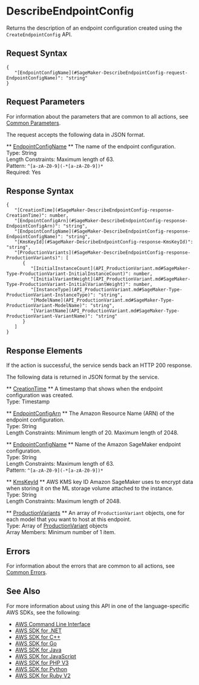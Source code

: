 # DescribeEndpointConfig<a name="API_DescribeEndpointConfig"></a>

Returns the description of an endpoint configuration created using the `CreateEndpointConfig` API\.

## Request Syntax<a name="API_DescribeEndpointConfig_RequestSyntax"></a>

```
{
   "[EndpointConfigName](#SageMaker-DescribeEndpointConfig-request-EndpointConfigName)": "string"
}
```

## Request Parameters<a name="API_DescribeEndpointConfig_RequestParameters"></a>

For information about the parameters that are common to all actions, see [Common Parameters](CommonParameters.md)\.

The request accepts the following data in JSON format\.

 ** [EndpointConfigName](#API_DescribeEndpointConfig_RequestSyntax) **   <a name="SageMaker-DescribeEndpointConfig-request-EndpointConfigName"></a>
The name of the endpoint configuration\.  
Type: String  
Length Constraints: Maximum length of 63\.  
Pattern: `^[a-zA-Z0-9](-*[a-zA-Z0-9])*`   
Required: Yes

## Response Syntax<a name="API_DescribeEndpointConfig_ResponseSyntax"></a>

```
{
   "[CreationTime](#SageMaker-DescribeEndpointConfig-response-CreationTime)": number,
   "[EndpointConfigArn](#SageMaker-DescribeEndpointConfig-response-EndpointConfigArn)": "string",
   "[EndpointConfigName](#SageMaker-DescribeEndpointConfig-response-EndpointConfigName)": "string",
   "[KmsKeyId](#SageMaker-DescribeEndpointConfig-response-KmsKeyId)": "string",
   "[ProductionVariants](#SageMaker-DescribeEndpointConfig-response-ProductionVariants)": [ 
      { 
         "[InitialInstanceCount](API_ProductionVariant.md#SageMaker-Type-ProductionVariant-InitialInstanceCount)": number,
         "[InitialVariantWeight](API_ProductionVariant.md#SageMaker-Type-ProductionVariant-InitialVariantWeight)": number,
         "[InstanceType](API_ProductionVariant.md#SageMaker-Type-ProductionVariant-InstanceType)": "string",
         "[ModelName](API_ProductionVariant.md#SageMaker-Type-ProductionVariant-ModelName)": "string",
         "[VariantName](API_ProductionVariant.md#SageMaker-Type-ProductionVariant-VariantName)": "string"
      }
   ]
}
```

## Response Elements<a name="API_DescribeEndpointConfig_ResponseElements"></a>

If the action is successful, the service sends back an HTTP 200 response\.

The following data is returned in JSON format by the service\.

 ** [CreationTime](#API_DescribeEndpointConfig_ResponseSyntax) **   <a name="SageMaker-DescribeEndpointConfig-response-CreationTime"></a>
A timestamp that shows when the endpoint configuration was created\.  
Type: Timestamp

 ** [EndpointConfigArn](#API_DescribeEndpointConfig_ResponseSyntax) **   <a name="SageMaker-DescribeEndpointConfig-response-EndpointConfigArn"></a>
The Amazon Resource Name \(ARN\) of the endpoint configuration\.  
Type: String  
Length Constraints: Minimum length of 20\. Maximum length of 2048\.

 ** [EndpointConfigName](#API_DescribeEndpointConfig_ResponseSyntax) **   <a name="SageMaker-DescribeEndpointConfig-response-EndpointConfigName"></a>
Name of the Amazon SageMaker endpoint configuration\.  
Type: String  
Length Constraints: Maximum length of 63\.  
Pattern: `^[a-zA-Z0-9](-*[a-zA-Z0-9])*` 

 ** [KmsKeyId](#API_DescribeEndpointConfig_ResponseSyntax) **   <a name="SageMaker-DescribeEndpointConfig-response-KmsKeyId"></a>
AWS KMS key ID Amazon SageMaker uses to encrypt data when storing it on the ML storage volume attached to the instance\.  
Type: String  
Length Constraints: Maximum length of 2048\.

 ** [ProductionVariants](#API_DescribeEndpointConfig_ResponseSyntax) **   <a name="SageMaker-DescribeEndpointConfig-response-ProductionVariants"></a>
An array of `ProductionVariant` objects, one for each model that you want to host at this endpoint\.  
Type: Array of [ProductionVariant](API_ProductionVariant.md) objects  
Array Members: Minimum number of 1 item\.

## Errors<a name="API_DescribeEndpointConfig_Errors"></a>

For information about the errors that are common to all actions, see [Common Errors](CommonErrors.md)\.

## See Also<a name="API_DescribeEndpointConfig_SeeAlso"></a>

For more information about using this API in one of the language\-specific AWS SDKs, see the following:
+  [AWS Command Line Interface](https://docs.aws.amazon.com/goto/aws-cli/sagemaker-2017-07-24/DescribeEndpointConfig) 
+  [AWS SDK for \.NET](https://docs.aws.amazon.com/goto/DotNetSDKV3/sagemaker-2017-07-24/DescribeEndpointConfig) 
+  [AWS SDK for C\+\+](https://docs.aws.amazon.com/goto/SdkForCpp/sagemaker-2017-07-24/DescribeEndpointConfig) 
+  [AWS SDK for Go](https://docs.aws.amazon.com/goto/SdkForGoV1/sagemaker-2017-07-24/DescribeEndpointConfig) 
+  [AWS SDK for Java](https://docs.aws.amazon.com/goto/SdkForJava/sagemaker-2017-07-24/DescribeEndpointConfig) 
+  [AWS SDK for JavaScript](https://docs.aws.amazon.com/goto/AWSJavaScriptSDK/sagemaker-2017-07-24/DescribeEndpointConfig) 
+  [AWS SDK for PHP V3](https://docs.aws.amazon.com/goto/SdkForPHPV3/sagemaker-2017-07-24/DescribeEndpointConfig) 
+  [AWS SDK for Python](https://docs.aws.amazon.com/goto/boto3/sagemaker-2017-07-24/DescribeEndpointConfig) 
+  [AWS SDK for Ruby V2](https://docs.aws.amazon.com/goto/SdkForRubyV2/sagemaker-2017-07-24/DescribeEndpointConfig) 